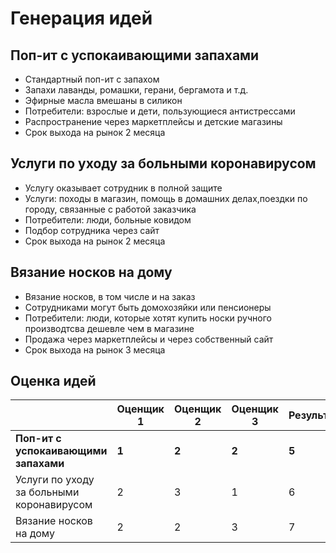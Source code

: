 # Генерация идей
## Поп-ит с успокаивающими запахами
 * Стандартный поп-ит с запахом
 * Запахи лаванды, ромашки, герани, бергамота и т.д.
 * Эфирные масла вмешаны в силикон
 * Потребители: взрослые и дети, пользующиеся антистрессами
 * Распространение через маркетплейсы и детские магазины
 * Срок выхода на рынок 2 месяца
## Услуги по уходу за больными коронавирусом 
 
 * Услугу оказывает сотрудник в полной защите
 * Услуги: походы в магазин, помощь в домашних делах,поездки по городу, связанные с работой заказчика
 * Потребители: люди, больные ковидом
 * Подбор сотрудника через сайт
 * Срок выхода на рынок 2 месяца
 
## Вязание носков на дому 
 
 * Вязание носков, в том числе и на заказ
 * Сотрудниками могут быть домохозяйки или пенсионеры
 * Потребители: люди, которые хотят купить носки ручного производтсва дешевле чем в магазине
 * Продажа через маркетплейсы и через собственный сайт
 * Срок выхода на рынок 3 месяца
 
## Оценка идей 
| | Оценщик 1 | Оценщик 2 | Оценщик 3 | Результат |
--- | --- | --- | --- | --- 
**Поп-ит с успокаивающими запахами** | **1** | **2** | **2** | **5**
Услуги по уходу за больными коронавирусом | 2 | 3 | 1 | 6
Вязание носков на дому | 2 | 2 | 3 | 7
